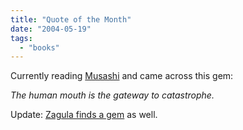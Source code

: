 ```yaml
---
title: "Quote of the Month"
date: "2004-05-19"
tags: 
  - "books"
---
```


Currently reading [Musashi](http://www.amazon.com/exec/obidos/tg/detail/-/4770019572/qid=1084987282/sr=8-1/ref=pd_ka_1/002-7861926-2908857?v=glance&s=books&n=507846) and came across this gem:

_The human mouth is the gateway to catastrophe._

Update: [Zagula finds a gem](http://www.zagula.com/archives/001013.html) as well.

